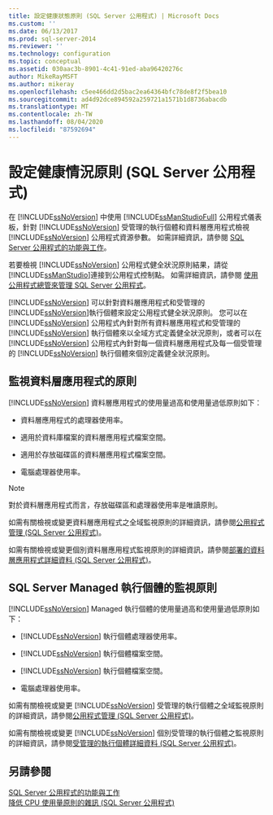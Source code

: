 ```yaml
---
title: 設定健康狀態原則 (SQL Server 公用程式) | Microsoft Docs
ms.custom: ''
ms.date: 06/13/2017
ms.prod: sql-server-2014
ms.reviewer: ''
ms.technology: configuration
ms.topic: conceptual
ms.assetid: 030aac3b-8901-4c41-91ed-aba96420276c
author: MikeRayMSFT
ms.author: mikeray
ms.openlocfilehash: c5ee466dd2d5bac2ea64364bfc78de8f2f5bea10
ms.sourcegitcommit: ad4d92dce894592a259721a1571b1d8736abacdb
ms.translationtype: MT
ms.contentlocale: zh-TW
ms.lasthandoff: 08/04/2020
ms.locfileid: "87592694"
---
```

# <a name="configure-health-policies-sql-server-utility"></a>設定健康情況原則 (SQL Server 公用程式)
  在 [!INCLUDE[ssNoVersion](../../includes/ssnoversion-md.md)] 中使用 [!INCLUDE[ssManStudioFull](../../includes/ssmanstudiofull-md.md)] 公用程式儀表板，針對 [!INCLUDE[ssNoVersion](../../includes/ssnoversion-md.md)] 受管理的執行個體和資料層應用程式檢視 [!INCLUDE[ssNoVersion](../../includes/ssnoversion-md.md)] 公用程式資源參數。 如需詳細資訊，請參閱 [SQL Server 公用程式的功能與工作](sql-server-utility-features-and-tasks.md)。  
  
 若要檢視 [!INCLUDE[ssNoVersion](../../includes/ssnoversion-md.md)] 公用程式健全狀況原則結果，請從 [!INCLUDE[ssManStudio](../../includes/ssmanstudio-md.md)]連接到公用程式控制點。 如需詳細資訊，請參閱 [使用公用程式總管來管理 SQL Server 公用程式](use-utility-explorer-to-manage-the-sql-server-utility.md)。  
  
 [!INCLUDE[ssNoVersion](../../includes/ssnoversion-md.md)] 可以針對資料層應用程式和受管理的 [!INCLUDE[ssNoVersion](../../includes/ssnoversion-md.md)]執行個體來設定公用程式健全狀況原則。 您可以在 [!INCLUDE[ssNoVersion](../../includes/ssnoversion-md.md)] 公用程式內針對所有資料層應用程式和受管理的 [!INCLUDE[ssNoVersion](../../includes/ssnoversion-md.md)] 執行個體來以全域方式定義健全狀況原則，或者可以在 [!INCLUDE[ssNoVersion](../../includes/ssnoversion-md.md)] 公用程式內針對每一個資料層應用程式及每一個受管理的 [!INCLUDE[ssNoVersion](../../includes/ssnoversion-md.md)] 執行個體來個別定義健全狀況原則。  
  
## <a name="monitoring-policies-for-data-tier-applications"></a>監視資料層應用程式的原則  
 [!INCLUDE[ssNoVersion](../../includes/ssnoversion-md.md)] 資料層應用程式的使用量過高和使用量過低原則如下：  
  
-   資料層應用程式的處理器使用率。  
  
-   適用於資料庫檔案的資料層應用程式檔案空間。  
  
-   適用於存放磁碟區的資料層應用程式檔案空間。  
  
-   電腦處理器使用率。  
  
> [!NOTE]  
>  對於資料層應用程式而言，存放磁碟區和處理器使用率是唯讀原則。  
  
 如需有關檢視或變更資料層應用程式之全域監視原則的詳細資訊，請參閱[公用程式管理 &#40;SQL Server 公用程式&#41;](../../database-engine/utility-administration-sql-server-utility.md)。  
  
 如需有關檢視或變更個別資料層應用程式監視原則的詳細資訊，請參閱[部署的資料層應用程式詳細資料 &#40;SQL Server 公用程式&#41;](../../database-engine/deployed-data-tier-application-details-sql-server-utility.md)。  
  
## <a name="monitoring-policies-for-managed-instances-of-sql-server"></a>SQL Server Managed 執行個體的監視原則  
 [!INCLUDE[ssNoVersion](../../includes/ssnoversion-md.md)] Managed 執行個體的使用量過高和使用量過低原則如下：  
  
-   [!INCLUDE[ssNoVersion](../../includes/ssnoversion-md.md)] 執行個體處理器使用率。  
  
-   [!INCLUDE[ssNoVersion](../../includes/ssnoversion-md.md)] 執行個體檔案空間。  
  
-   [!INCLUDE[ssNoVersion](../../includes/ssnoversion-md.md)] 執行個體檔案空間。  
  
-   電腦處理器使用率。  
  
 如需有關檢視或變更 [!INCLUDE[ssNoVersion](../../includes/ssnoversion-md.md)] 受管理的執行個體之全域監視原則的詳細資訊，請參閱[公用程式管理 &#40;SQL Server 公用程式&#41;](../../database-engine/utility-administration-sql-server-utility.md)。  
  
 如需有關檢視或變更 [!INCLUDE[ssNoVersion](../../includes/ssnoversion-md.md)] 個別受管理的執行個體之監視原則的詳細資訊，請參閱[受管理的執行個體詳細資料 &#40;SQL Server 公用程式&#41;](../../database-engine/managed-instance-details-sql-server-utility.md)。  
  
## <a name="see-also"></a>另請參閱  
 [SQL Server 公用程式的功能與工作](sql-server-utility-features-and-tasks.md)   
 [降低 CPU 使用量原則的雜訊 &#40;SQL Server 公用程式&#41;](reduce-noise-in-cpu-utilization-policies-sql-server-utility.md)  
  
  
